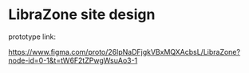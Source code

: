 # LibraZone site design

prototype link:

https://www.figma.com/proto/26lpNaDFjgkVBxMQXAcbsL/LibraZone?node-id=0-1&t=tW6F2tZPwgWsuAo3-1